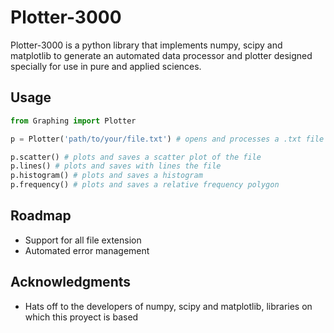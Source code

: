 # Plotter-3000

Plotter-3000 is a python library that implements numpy, scipy and matplotlib to generate an 
automated data processor and plotter designed specially for use in pure and applied sciences.

## Usage

```python
from Graphing import Plotter

p = Plotter('path/to/your/file.txt') # opens and processes a .txt file with data

p.scatter() # plots and saves a scatter plot of the file
p.lines() # plots and saves with lines the file
p.histogram() # plots and saves a histogram 
p.frequency() # plots and saves a relative frequency polygon
```

## Roadmap
* Support for all file extension
* Automated error management

## Acknowledgments 
* Hats off to the developers of numpy, scipy and matplotlib, libraries on which this proyect 
is based